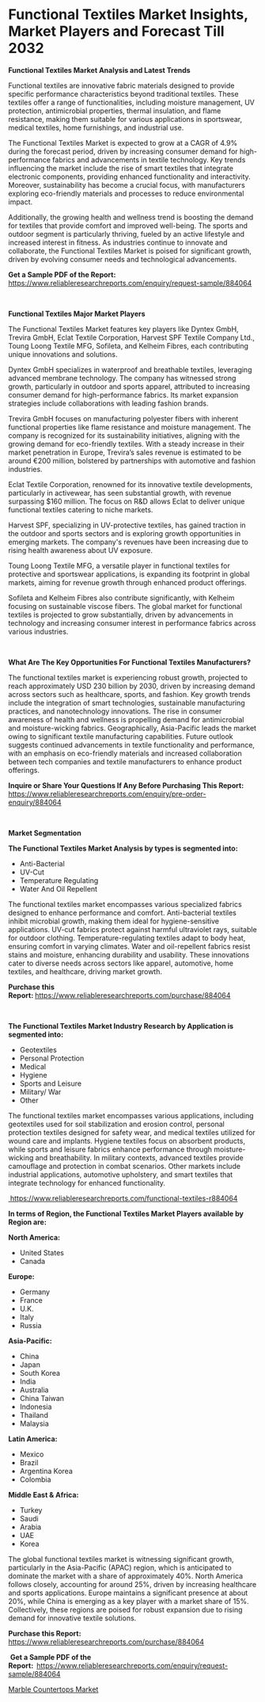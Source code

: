 <p><h1>Functional Textiles Market Insights, Market Players and Forecast Till 2032</h1></p><p><strong>Functional Textiles Market Analysis and Latest Trends</strong></p>
<p><p>Functional textiles are innovative fabric materials designed to provide specific performance characteristics beyond traditional textiles. These textiles offer a range of functionalities, including moisture management, UV protection, antimicrobial properties, thermal insulation, and flame resistance, making them suitable for various applications in sportswear, medical textiles, home furnishings, and industrial use.</p><p>The Functional Textiles Market is expected to grow at a CAGR of 4.9% during the forecast period, driven by increasing consumer demand for high-performance fabrics and advancements in textile technology. Key trends influencing the market include the rise of smart textiles that integrate electronic components, providing enhanced functionality and interactivity. Moreover, sustainability has become a crucial focus, with manufacturers exploring eco-friendly materials and processes to reduce environmental impact.</p><p>Additionally, the growing health and wellness trend is boosting the demand for textiles that provide comfort and improved well-being. The sports and outdoor segment is particularly thriving, fueled by an active lifestyle and increased interest in fitness. As industries continue to innovate and collaborate, the Functional Textiles Market is poised for significant growth, driven by evolving consumer needs and technological advancements.</p></p>
<p><strong>Get a Sample PDF of the Report:&nbsp;</strong> <a href="https://www.reliableresearchreports.com/enquiry/request-sample/884064?utm_campaign=2283&utm_medium=2&utm_source=Github&utm_content=ia&utm_term=31032025&utm_id=functional-textiles">https://www.reliableresearchreports.com/enquiry/request-sample/884064</a></p>
<p>&nbsp;</p>
<p><strong>Functional Textiles Major Market Players</strong></p>
<p><p>The Functional Textiles Market features key players like Dyntex GmbH, Trevira GmbH, Eclat Textile Corporation, Harvest SPF Textile Company Ltd., Toung Loong Textile MFG, Sofileta, and Kelheim Fibres, each contributing unique innovations and solutions.</p><p>Dyntex GmbH specializes in waterproof and breathable textiles, leveraging advanced membrane technology. The company has witnessed strong growth, particularly in outdoor and sports apparel, attributed to increasing consumer demand for high-performance fabrics. Its market expansion strategies include collaborations with leading fashion brands.</p><p>Trevira GmbH focuses on manufacturing polyester fibers with inherent functional properties like flame resistance and moisture management. The company is recognized for its sustainability initiatives, aligning with the growing demand for eco-friendly textiles. With a steady increase in their market penetration in Europe, Trevira’s sales revenue is estimated to be around €200 million, bolstered by partnerships with automotive and fashion industries.</p><p>Eclat Textile Corporation, renowned for its innovative textile developments, particularly in activewear, has seen substantial growth, with revenue surpassing $160 million. The focus on R&D allows Eclat to deliver unique functional textiles catering to niche markets.</p><p>Harvest SPF, specializing in UV-protective textiles, has gained traction in the outdoor and sports sectors and is exploring growth opportunities in emerging markets. The company's revenues have been increasing due to rising health awareness about UV exposure.</p><p>Toung Loong Textile MFG, a versatile player in functional textiles for protective and sportswear applications, is expanding its footprint in global markets, aiming for revenue growth through enhanced product offerings.</p><p>Sofileta and Kelheim Fibres also contribute significantly, with Kelheim focusing on sustainable viscose fibers. The global market for functional textiles is projected to grow substantially, driven by advancements in technology and increasing consumer interest in performance fabrics across various industries.</p></p>
<p>&nbsp;</p>
<p><strong>What Are The Key Opportunities For Functional Textiles Manufacturers?</strong></p>
<p><p>The functional textiles market is experiencing robust growth, projected to reach approximately USD 230 billion by 2030, driven by increasing demand across sectors such as healthcare, sports, and fashion. Key growth trends include the integration of smart technologies, sustainable manufacturing practices, and nanotechnology innovations. The rise in consumer awareness of health and wellness is propelling demand for antimicrobial and moisture-wicking fabrics. Geographically, Asia-Pacific leads the market owing to significant textile manufacturing capabilities. Future outlook suggests continued advancements in textile functionality and performance, with an emphasis on eco-friendly materials and increased collaboration between tech companies and textile manufacturers to enhance product offerings.</p></p>
<p><strong>Inquire or Share Your Questions If Any Before Purchasing This Report:</strong> <a href="https://www.reliableresearchreports.com/enquiry/pre-order-enquiry/884064?utm_campaign=2283&utm_medium=2&utm_source=Github&utm_content=ia&utm_term=31032025&utm_id=functional-textiles">https://www.reliableresearchreports.com/enquiry/pre-order-enquiry/884064</a></p>
<p>&nbsp;</p>
<p><strong>Market Segmentation</strong></p>
<p><strong>The Functional Textiles Market Analysis by types is segmented into:</strong></p>
<p><ul><li>Anti-Bacterial</li><li>UV-Cut</li><li>Temperature Regulating</li><li>Water And Oil Repellent</li></ul></p>
<p><p>The functional textiles market encompasses various specialized fabrics designed to enhance performance and comfort. Anti-bacterial textiles inhibit microbial growth, making them ideal for hygiene-sensitive applications. UV-cut fabrics protect against harmful ultraviolet rays, suitable for outdoor clothing. Temperature-regulating textiles adapt to body heat, ensuring comfort in varying climates. Water and oil-repellent fabrics resist stains and moisture, enhancing durability and usability. These innovations cater to diverse needs across sectors like apparel, automotive, home textiles, and healthcare, driving market growth.</p></p>
<p><strong>Purchase this Report:&nbsp;</strong><a href="https://www.reliableresearchreports.com/purchase/884064?utm_campaign=2283&utm_medium=2&utm_source=Github&utm_content=ia&utm_term=31032025&utm_id=functional-textiles">https://www.reliableresearchreports.com/purchase/884064</a></p>
<p>&nbsp;</p>
<p><strong>The Functional Textiles Market Industry Research by Application is segmented into:</strong></p>
<p><ul><li>Geotextiles</li><li>Personal Protection</li><li>Medical</li><li>Hygiene</li><li>Sports and Leisure</li><li>Military/ War</li><li>Other</li></ul></p>
<p><p>The functional textiles market encompasses various applications, including geotextiles used for soil stabilization and erosion control, personal protection textiles designed for safety wear, and medical textiles utilized for wound care and implants. Hygiene textiles focus on absorbent products, while sports and leisure fabrics enhance performance through moisture-wicking and breathability. In military contexts, advanced textiles provide camouflage and protection in combat scenarios. Other markets include industrial applications, automotive upholstery, and smart textiles that integrate technology for enhanced functionality.</p></p>
<p><a href="https://www.reliableresearchreports.com/functional-textiles-r884064?utm_campaign=2283&utm_medium=2&utm_source=Github&utm_content=ia&utm_term=31032025&utm_id=functional-textiles">&nbsp;https://www.reliableresearchreports.com/functional-textiles-r884064</a></p>
<p><strong>In terms of Region, the Functional Textiles Market Players available by Region are:</strong></p>
<p>
    <p> <strong> North America: </strong>
        <ul>
            <li>United States</li>
            <li>Canada</li>
        </ul>
        </p> 
    <p> <strong> Europe: </strong>
        <ul>
            <li>Germany</li>
            <li>France</li>
            <li>U.K.</li>
            <li>Italy</li>
            <li>Russia</li>
        </ul>
        </p> 
    <p> <strong> Asia-Pacific: </strong>
        <ul>
            <li>China</li>
            <li>Japan</li>
            <li>South Korea</li>
            <li>India</li>
            <li>Australia</li>
            <li>China Taiwan</li>
            <li>Indonesia</li>
            <li>Thailand</li>
            <li>Malaysia</li>
        </ul>
        </p> 
    <p> <strong> Latin America: </strong>
        <ul>
            <li>Mexico</li>
            <li>Brazil</li>
            <li>Argentina Korea</li>
            <li>Colombia</li>
        </ul>
        </p> 
    <p> <strong> Middle East & Africa: </strong>
        <ul>
            <li>Turkey</li>
            <li>Saudi</li>
            <li>Arabia</li>
            <li>UAE</li>
            <li>Korea</li>
        </ul>
    </p>
    </p>
<p><p>The global functional textiles market is witnessing significant growth, particularly in the Asia-Pacific (APAC) region, which is anticipated to dominate the market with a share of approximately 40%. North America follows closely, accounting for around 25%, driven by increasing healthcare and sports applications. Europe maintains a significant presence at about 20%, while China is emerging as a key player with a market share of 15%. Collectively, these regions are poised for robust expansion due to rising demand for innovative textile solutions.</p></p>
<p><strong>Purchase this Report: </strong><a href="https://www.reliableresearchreports.com/purchase/884064?utm_campaign=2283&utm_medium=2&utm_source=Github&utm_content=ia&utm_term=31032025&utm_id=functional-textiles">https://www.reliableresearchreports.com/purchase/884064</a></p>
<p>&nbsp;<strong>Get a Sample PDF of the Report:&nbsp;&nbsp;</strong><a href="https://www.reliableresearchreports.com/enquiry/request-sample/884064?utm_campaign=2283&utm_medium=2&utm_source=Github&utm_content=ia&utm_term=31032025&utm_id=functional-textiles">https://www.reliableresearchreports.com/enquiry/request-sample/884064</a></p>
<p><strong></strong></p>
<p><p><a href="https://github.com/mcfred89/Market-Research-Report-List-1/blob/main/marble-countertops-market.md?utm_campaign=2283&utm_medium=2&utm_source=Github&utm_content=ia&utm_term=31032025&utm_id=functional-textiles">Marble Countertops Market</a></p></p>